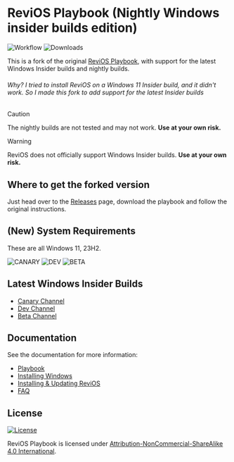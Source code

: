 # ReviOS Playbook (Nightly Windows insider builds edition)

![Workflow](https://github.com/Pyenb/ReviOS_playbook_nightly_insider/actions/workflows/release.yml/badge.svg)
![Downloads](https://img.shields.io/github/downloads/Pyenb/ReviOS_playbook_nightly_insider/total.svg)

This is a fork of the original [ReviOS Playbook](https://github.com/meetrevision/playbook), with support for the latest Windows Insider builds and nightly builds.

###### Why? I tried to install ReviOS on a Windows 11 Insider build, and it didn't work. So I made this fork to add support for the latest Insider builds

> [!CAUTION]
> The nightly builds are not tested and may not work. **Use at your own risk.**

> [!WARNING]
> ReviOS does not officially support Windows Insider builds. **Use at your own risk.**

## Where to get the forked version

Just head over to the [Releases](https://github.com/Pyenb/ReviOS_playbook_nightly_insider/releases/latest) page, download the playbook and follow the original instructions.

## (New) System Requirements

These are all Windows 11, 23H2.

![CANARY](https://img.shields.io/badge/Canary%20Channel-26063-blue)
![DEV](https://img.shields.io/badge/Dev%20Channel-26058-green)
![BETA](https://img.shields.io/badge/Beta%20Channel-22635-orange)

## Latest Windows Insider Builds

- [Canary Channel](https://aka.ms/canarychannellatest)
- [Dev Channel](https://aka.ms/DevLatest)
- [Beta Channel](https://aka.ms/BetaLatest)

## Documentation

See the documentation for more information:

- [Playbook](https://www.revi.cc/docs/playbook/general)
- [Installing Windows](https://www.revi.cc/docs/playbook/installstock)
- [Installing & Updating ReviOS](https://www.revi.cc/docs/playbook/install)
- [FAQ](https://www.revi.cc/docs/faq)

## License

[![License](https://img.shields.io/static/v1?label=LICENSE&message=CC%20BY-NC-SA&logo=creativecommons)](https://creativecommons.org/licenses/by-nc-sa/4.0/)

ReviOS Playbook is licensed under [Attribution-NonCommercial-ShareAlike 4.0 International](https://creativecommons.org/licenses/by-nc-sa/4.0/).

